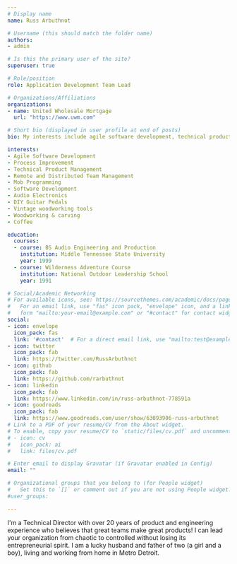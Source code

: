 ```yaml
---
# Display name
name: Russ Arbuthnot

# Username (this should match the folder name)
authors:
- admin

# Is this the primary user of the site?
superuser: true

# Role/position
role: Application Development Team Lead

# Organizations/Affiliations
organizations:
- name: United Wholesale Mortgage
  url: "https://www.uwm.com"

# Short bio (displayed in user profile at end of posts)
bio: My interests include agile software development, technical product management, programming, and coffee.

interests:
- Agile Software Development
- Process Improvement
- Technical Product Management
- Remote and Distributed Team Management
- Mob Programming
- Software Development
- Audio Electronics
- DIY Guitar Pedals
- Vintage woodworking tools
- Woodworking & carving
- Coffee

education:
  courses:
  - course: BS Audio Engineering and Production
    institution: Middle Tennessee State University
    year: 1999
  - course: Wilderness Adventure Course
    institution: National Outdoor Leadership School
    year: 1991

# Social/Academic Networking
# For available icons, see: https://sourcethemes.com/academic/docs/page-builder/#icons
#   For an email link, use "fas" icon pack, "envelope" icon, and a link in the
#   form "mailto:your-email@example.com" or "#contact" for contact widget.
social:
- icon: envelope
  icon_pack: fas
  link: '#contact'  # For a direct email link, use "mailto:test@example.org".
- icon: twitter
  icon_pack: fab
  link: https://twitter.com/RussArbuthnot
- icon: github
  icon_pack: fab
  link: https://github.com/rarbuthnot
- icon: linkedin
  icon_pack: fab
  link: https://www.linkedin.com/in/russ-arbuthnot-778591a
- icon: goodreads
  icon_pack: fab
  link: https://www.goodreads.com/user/show/63093906-russ-arbuthnot
# Link to a PDF of your resume/CV from the About widget.
# To enable, copy your resume/CV to `static/files/cv.pdf` and uncomment the lines below.
# - icon: cv
#   icon_pack: ai
#   link: files/cv.pdf

# Enter email to display Gravatar (if Gravatar enabled in Config)
email: ""

# Organizational groups that you belong to (for People widget)
#   Set this to `[]` or comment out if you are not using People widget.
#user_groups:

---
```

I'm a Technical Director with over 20 years of product and engineering experience who believes that great teams make great products! I can lead your organization from chaotic to controlled without losing its entrepreneurial spirit. I am a lucky husband and father of two (a girl and a boy), living and working from home in Metro Detroit.


